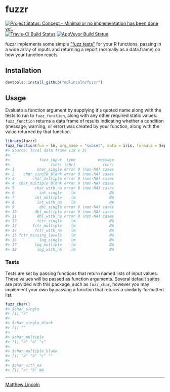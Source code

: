 
<!-- README.md is generated from README.Rmd. Please edit that file -->
fuzzr
=====

[![Project Status: Concept - Minimal or no implementation has been done yet.](http://www.repostatus.org/badges/latest/concept.svg)](http://www.repostatus.org/#concept) [![Travis-CI Build Status](https://travis-ci.org/mdlincoln/fuzzr.svg?branch=master)](https://travis-ci.org/mdlincoln/fuzzr) [![AppVeyor Build Status](https://ci.appveyor.com/api/projects/status/github/mdlincoln/fuzzr?branch=master&svg=true)](https://ci.appveyor.com/project/mdlincoln/fuzzr)

fuzzr implements some simple ["fuzz tests"](https://en.wikipedia.org/wiki/Fuzz_testing) for your R functions, passing in a wide array of inputs and returning a report (normally as a data.frame) on how your function reacts.

Installation
------------

``` r
devtools::install_github("mdlincoln/fuzzr")
```

Usage
-----

Evaluate a function argument by supplying it's quoted name along with the tests to run to `fuzz_function`, along with any other required static values. `fuzz_function` returns a data frame of results indicating whether a condition (message, warning, or error) was created by your function, along with the value returned by that function.

``` r
library(fuzzr)
fuzz_function(fun = lm, arg_name = "subset", data = iris, formula = Sepal.Length ~ Petal.Width + Petal.Length, tests = fuzz_all())
#> Source: local data frame [18 x 3]
#> 
#>             fuzz_input  type          message
#>                  (chr) (chr)            (chr)
#> 1          char_single error 0 (non-NA) cases
#> 2    char_single_blank error 0 (non-NA) cases
#> 3        char_multiple error 0 (non-NA) cases
#> 4  char_multiple_blank error 0 (non-NA) cases
#> 5         char_with_na error 0 (non-NA) cases
#> 6           int_single    lm               NA
#> 7         int_multiple    lm               NA
#> 8          int_with_na    lm               NA
#> 9           dbl_single error 0 (non-NA) cases
#> 10        dbl_mutliple error 0 (non-NA) cases
#> 11         dbl_with_na error 0 (non-NA) cases
#> 12         fctr_single    lm               NA
#> 13       fctr_multiple    lm               NA
#> 14        fctr_with_na    lm               NA
#> 15 fctr_missing_levels    lm               NA
#> 16          log_single    lm               NA
#> 17        log_mutliple    lm               NA
#> 18         log_with_na    lm               NA
```

### Tests

Tests are set by passing functions that return named lists of input values. These values will be passed as function arguments. Several default suites are provided with this package, such as `fuzz_char`, however you may implement your own by passing a function that returns a similarly-formatted list.

``` r
fuzz_char()
#> $char_single
#> [1] "a"
#> 
#> $char_single_blank
#> [1] ""
#> 
#> $char_multiple
#> [1] "a" "b" "c"
#> 
#> $char_multiple_blank
#> [1] "a" "b" "c" "" 
#> 
#> $char_with_na
#> [1] "a" "b" NA
```

------------------------------------------------------------------------

[Matthew Lincoln](http://matthewlincoln.net)

